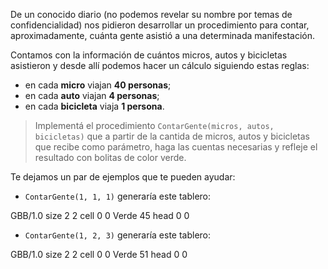 De un conocido diario (no podemos revelar su nombre por temas de confidencialidad) nos pidieron desarrollar un procedimiento para contar, aproximadamente, cuánta gente asistió a una determinada manifestación.

Contamos con la información de cuántos micros, autos y bicicletas asistieron y desde allí podemos hacer un cálculo siguiendo estas reglas:

* en cada **micro** viajan **40 personas**;
* en cada **auto** viajan **4 personas**;
* en cada **bicicleta** viaja **1 persona**.

> Implementá el procedimiento `ContarGente(micros, autos, bicicletas)` que a partir de la cantida de micros, autos y bicicletas que recibe como parámetro, haga las cuentas necesarias y refleje el resultado con bolitas de color verde.

Te dejamos un par de ejemplos que te pueden ayudar:

* `ContarGente(1, 1, 1)` generaría este tablero:

<gs-board>
  GBB/1.0
  size 2 2
  cell 0 0 Verde 45
  head 0 0     
</gs-board>

* `ContarGente(1, 2, 3)` generaría este tablero:

<gs-board>
  GBB/1.0
  size 2 2
  cell 0 0 Verde 51
  head 0 0     
</gs-board>
